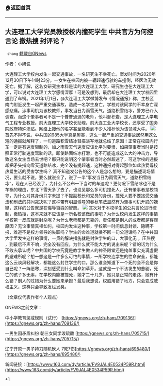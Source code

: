 ###  [:house:返回首頁](https://github.com/ourhimalayas/txt)
---

## 大连理工大学党员教授校内撞死学生 中共官方为何控言论 撤热搜 封评论？
` shang` [轉載自GNews](https://gnews.org/zh-hans/711759/)

作者：小妍说

大连理工大学校内发生一起交通事故，一名研究生不幸死亡。案发时间为2020年12月30日下午14时23分，一女生在校园内被一辆超速行驶的车撞倒，经医治无效死亡。据了解，这名女研究生本科是读的大连理工大学，研究生也在大连理工大学，可以说对大连理工大学感情深厚！可是没想到，最后却在大连理工大学校园里遇到了车祸。2021年1月1日，@大连理工大学微博发布《情况通报》称，主校区南门附近发生一起严重交通事故，造成一名学生身亡，学校对该同学的不幸身亡深感悲痛。涉事司机为该校教师，事发当日为雨雪天气，道路积雪结冰，警方已介入调查。而这个肇事者可不是一个普普通通的老师，他叫邹积岩，是大连理工大学电气工程专业教授，前大连理工大学校长助理，前大连工业大学校长，还享受了国务院政府特殊津贴。网络上搜他的名字甚至能看到不少人推荐他为该领域大牛。
![]()![](https://gnews.org/wp-content/uploads/2021/01/2BBF165A-3FDF-408A-9570-D1C454BEA3DA.png)
首先不得不说，中共国的985大学真是厉害，这么一起严重的交通事故居然用这么短的通报就解释了，一句道路积雪结冰轻描淡写地就总结了原因！正常在校园内行车一定是有速度限制的，加之雨雪天气速度应该比平时要慢，如果肇事者当时是按照正常行驶速度驾驶的话，即使路面结冰打滑，也不可能造成这么大的冲击力，导致这名女生当场去世吧？那只能说明这个肇事者当时必然超速了，可这学校的通报却把矛头指向雪天道路结冰，完全没有提超速，这种通报对得起那位如此热爱母校热爱生活的受害学生吗？ 真不知道发公告的这个人是怎么想的，要是描述现场情况，要么就不说，要么就说全了，说了一半“事发当日为雨雪天气，道路积雪结冰”，现在人已经没了，为什么不公布一下当时的车速呢？更何况下雪结冰也不是车祸的理由，东北下雪天多了去了，也没见那么多司机撞死人。还有肇事者是校领导，为什么对其身份只字未提？不提副校长和党员的身份，撞死人要不要接受交通法和刑法的共同裁决呢？这种带有明显诱导的春秋笔法显然有为肇事司机开脱的嫌疑，这样的公告就是在侮辱百姓的智商。
![]()![](https://gnews.org/wp-content/uploads/2021/01/0205E019-83E2-4074-907A-0CC5FC0F3C8C.png)
其次对于本校学生的公共言论进行控制，撤热搜，这本来就不应该是一所名校该做的事吧？为什么校内发生这样的事情学校第一反应就是封杀呢？为什么老师都是无辜的，责任都是别人的或者都是客观原因？无论事情真相如何，校园内发生这种事，学校第一时间信息封锁、隐瞒不报，难道不是校方领导的失职吗？学生的命难道就换不回一句公道话吗？在中共国大学里发生这样的事情，一贯的解决措施就是封住学生的口，大事化无 ，压热搜 ，到最后不声不响，完全没有回应。为什么就不能大方的说出来呢？错的话为什么不敢去承认呢？中共国的学校究竟是教学生做人的神圣殿堂还是掩盖事实充满虚假的避难所呢？想一想这是一件多么可怕的事情，一所学校连学生的性命安全，都能这么云淡风轻解决，都能这么封住学生的口，那么谁会知道下一个死的会不会是你自己呢？一阵恶寒，深刻感受到什么叫命如草芥。这就是一个不该发生的悲剧，死亡的孩子多无辜，在学校内能被撞死，她才二十几岁，她只是正常的走路，她有什么错？别人的过错为什么要她来承担？最后我想说，权威用错了地方，只会变成威权主义，这样只会导致发烂发臭。

（文章仅代表作者个人观点）

GNEWS之前文章：

中小学教育惩戒规则（试行） [https://gnews.org/zh-hans/709136/](https://gnews.org/zh-hans/709136/)

一男生因矛盾纠纷 朝三女同学泼硫酸 [https://gnews.org/zh-hans/705715/](https://gnews.org/zh-hans/705715/)

辽宁开原一男子持刀随机砍人 7死7伤[https://gnews.org/zh-hans/695480/](https://gnews.org/zh-hans/695480/)

新闻链接：[https://www.163.com/dy/article/FV9JAL4E0534P59R.html](https://www.163.com/dy/article/FV9JAL4E0534P59R.html)

+1
